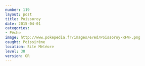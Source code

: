 ```yaml
---
number: 119
layout: post
title: Poissoroy
date: 2015-04-01
categories:
- Pêche
image: http://www.pokepedia.fr/images/e/ed/Poissoroy-RFVF.png
caught: Poissirène
location: Site Météore
level: 30
version: OR
---
```

